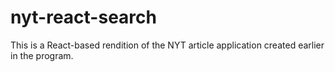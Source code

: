 # nyt-react-search
This is a React-based rendition of the NYT article application created earlier in the program. 
